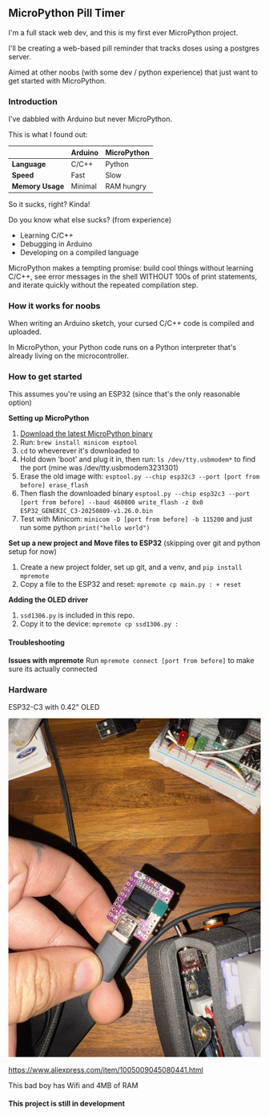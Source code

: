 ## MicroPython Pill Timer
I'm a full stack web dev, and this is my first ever MicroPython project.

I'll be creating a web-based pill reminder that tracks doses using a postgres server.  

Aimed at other noobs (with some dev / python experience) that just want to get started with MicroPython.

### Introduction
I've dabbled with Arduino but never MicroPython. 

This is what I found out:

|  | Arduino | MicroPython |
|--------|---------|-------------|
| **Language** | C/C++ | Python |
| **Speed** | Fast | Slow |
| **Memory Usage** | Minimal | RAM hungry |

So it sucks, right? Kinda!

Do you know what else sucks? (from experience)
* Learning C/C++ 
* Debugging in Arduino
* Developing on a compiled language

MicroPython makes a tempting promise: build cool things without learning C/C++, see error messages in the shell WITHOUT 100s of print statements, and iterate quickly without the repeated compilation step. 


### How it works for noobs
When writing an Arduino sketch, your cursed C/C++ code is compiled and uploaded.

In MicroPython, your Python code runs on a Python interpreter that's already living on the microcontroller. 

### How to get started
This assumes you're using an ESP32 (since that's the only reasonable option)

**Setting up MicroPython**
1. [Download the latest MicroPython binary](https://micropython.org/download/ESP32_GENERIC_C3/) 
2. Run: `brew install minicom esptool`
3. `cd` to wheverever it's downloaded to
4. Hold down 'boot' and plug it in, then run: `ls /dev/tty.usbmodem*` to find the port (mine was /dev/tty.usbmodem3231301)
5. Erase the old image with: `esptool.py --chip esp32c3 --port [port from before] erase_flash`
6. Then flash the downloaded binary `esptool.py --chip esp32c3 --port [port from before] --baud 460800 write_flash -z 0x0 ESP32_GENERIC_C3-20250809-v1.26.0.bin`
7. Test with Minicom: `minicom -D [port from before] -b 115200` and just run some python `print("hello world")`

**Set up a new project and Move files to ESP32** (skipping over git and python setup for now)
1. Create a new project folder, set up git, and a venv, and `pip install mpremote`
2. Copy a file to the ESP32 and reset: `mpremote cp main.py : + reset`

**Adding the OLED driver**
1. `ssd1306.py` is included in this repo.
2. Copy it to the device: `mpremote cp ssd1306.py :`



#### Troubleshooting
**Issues with mpremote**
Run `mpremote connect [port from before]` to make sure its actually connected


### Hardware
ESP32-C3 with 0.42" OLED

![ESP32-C3 with OLED](images/esp32-c3-oled.png)

https://www.aliexpress.com/item/1005009045080441.html

This bad boy has Wifi and 4MB of RAM



#### This project is still in development
